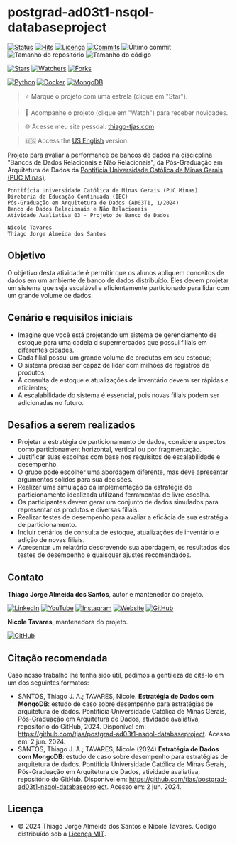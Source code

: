 # postgrad-ad03t1-nsqol-databaseproject

[![Status](https://img.shields.io/badge/status-active-brightgreen.svg)](./README.md)
[![Hits](https://hits.seeyoufarm.com/api/count/incr/badge.svg?url=https%3A%2F%2Fgithub.com%2Ftjas%2Fpostgrad-ad03t1-nsqol-databaseproject&count_bg=%2379C83D&title_bg=%23555555&title=hits&edge_flat=false)](https://hits.seeyoufarm.com)
[![Licença](https://img.shields.io/github/license/tjas/postgrad-ad03t1-nsqol-databaseproject?color=orange&label=Licença)](https://github.com/tjas/postgrad-ad03t1-nsqol-databaseproject/blob/master/LICENCE)
[![Commits](https://img.shields.io/github/commit-activity/t/tjas/postgrad-ad03t1-nsqol-databaseproject?label=Commits)](https://github.com/tjas/postgrad-ad03t1-nsqol-databaseproject/graphs/commit-activity)
![Último commit](https://img.shields.io/github/last-commit/tjas/postgrad-ad03t1-nsqol-databaseproject?color=blue&label=Último%20commit)
![Tamanho do repositório](https://img.shields.io/github/repo-size/tjas/postgrad-ad03t1-nsqol-databaseproject?color=888888&label=Tam.%20repositório)
![Tamanho do código](https://img.shields.io/github/languages/code-size/tjas/postgrad-ad03t1-nsqol-databaseproject?color=888888&label=Tam.%20código)

[![Stars](https://img.shields.io/github/stars/tjas/postgrad-ad03t1-nsqol-databaseproject?color=blue&label=Stars)](https://github.com/tjas/postgrad-ad03t1-nsqol-databaseproject)
[![Watchers](https://img.shields.io/github/watchers/tjas/postgrad-ad03t1-nsqol-databaseproject?color=blue&label=Watchers)](https://github.com/tjas/postgrad-ad03t1-nsqol-databaseproject/watchers)
[![Forks](https://img.shields.io/github/forks/tjas/postgrad-ad03t1-nsqol-databaseproject?color=blue&label=Forks)](https://github.com/tjas/postgrad-ad03t1-nsqol-databaseproject/forks)


[![Python](https://img.shields.io/badge/python-v3.10.12-darkgreen?label=Python)](https://www.python.org/)
[![Docker](https://img.shields.io/badge/docker-v20.10.12-blue?label=Docker)](https://www.docker.com/)
[![MongoDB](https://img.shields.io/badge/mongodb-v7.0.11-green?label=MongoDB)](https://www.mongodb.com/)

> ⭐ Marque o projeto com uma estrela (clique em "Star").

> 👀 Acompanhe o projeto (clique em "Watch") para receber novidades.

> 🌐 Acesse meu site pessoal: [thiago-tjas.com](http://thiago-tjas.com/)

> 🇺🇸 Access the [US English](./README.md) version.

Projeto para avaliar a performance de bancos de dados na discicplina "Bancos de Dados Relacionais e Não Relacionais", da Pós-Graduação em Arquitetura de Dados da [Pontifícia Universidade Católica de Minas Gerais (PUC Minas)](https://www.pucminas.br/).

```
Pontifícia Universidade Católica de Minas Gerais (PUC Minas)
Diretoria de Educação Continuada (IEC)
Pós-Graduação em Arquitetura de Dados (AD03T1, 1/2024)
Banco de Dados Relacionais e Não Relacionais
Atividade Avaliativa 03 - Projeto de Banco de Dados

Nicole Tavares
Thiago Jorge Almeida dos Santos
```

## Objetivo

O objetivo desta atividade é permitir que os alunos apliquem conceitos de dados em um ambiente de banco de dados distribuído. Eles devem projetar um sistema que seja escalável e eficientemente particionado para lidar com um grande volume de dados.

## Cenário e requisitos iniciais

  * Imagine que você está projetando um sistema de gerenciamento de estoque para uma cadeia d  supermercados que possui filiais em diferentes cidades.
  * Cada filial possui um grande volume de produtos em seu estoque;
  * O sistema precisa ser capaz de lidar com milhões de registros de produtos;
  * A consulta de estoque e atualizações de inventário devem ser rápidas e eficientes;
  * A escalabilidade do sistema é essencial, pois novas filiais podem ser adicionadas no futuro.

## Desafios a serem realizados

  * Projetar a estratégia de particionamento de dados, considere aspectos como particionament  horizontal, vertical ou por fragmentação.
  * Justificar suas escolhas com base nos requisitos de escalabilidade e desempenho.
  * O grupo pode escolher uma abordagem diferente, mas deve apresentar argumentos sólidos para sua  decisões.
  * Realizar uma simulação da implementação da estratégia de particionamento idealizada utilizand  ferramentas de livre escolha.
  * Os participantes devem gerar um conjunto de dados simulados para representar os produtos e  diversas filiais.
  * Realizar testes de desempenho para avaliar a eficácia de sua estratégia de particionamento.
  * Incluir cenários de consulta de estoque, atualizações de inventário e adição de novas filiais.
  * Apresentar um relatório descrevendo sua abordagem, os resultados dos testes de desempenho e quaisquer ajustes recomendados.


## Contato

**Thiago Jorge Almeida dos Santos**, autor e mantenedor do projeto.

[![LinkedIn](https://img.shields.io/badge/-LinkedIn-blue?style=flat-square&logoColor=white&link=https://www.linkedin.com/in/thiago-tjas)](https://www.linkedin.com/in/thiago-tjas) [![YouTube](https://img.shields.io/badge/-YouTube-FF0000?style=flat-square&logoColor=white&link=https://www.youtube.com/@thiago_tjas)](https://www.youtube.com/@thiago_tjas) [![Instagram](https://img.shields.io/badge/-Instagram-E4405F?style=flat-square&logoColor=white&link=https://www.instagram.com/thiago.tjas/)](https://www.instagram.com/thiago.tjas/) [![Website](https://img.shields.io/badge/-Website-888888?style=flat-square&logoColor=white&link=http://thiago-tjas.com/)](http://thiago-tjas.com/) [![GitHub](https://img.shields.io/badge/-GitHub-555555?style=flat-square&logoColor=white&link=https://github.com/tjas)](https://github.com/tjas)

**Nicole Tavares**, mantenedora do projeto.

[![GitHub](https://img.shields.io/badge/-GitHub-555555?style=flat-square&logoColor=white&link=https://github.com/nicnicols)](https://github.com/nicnicols)

## Citação recomendada

Caso nosso trabalho lhe tenha sido útil, pedimos a gentileza de citá-lo em um dos seguintes formatos:
  * SANTOS, Thiago J. A.; TAVARES, Nicole. **Estratégia de Dados com MongoDB**: estudo de caso sobre desempenho para estratégias de arquitetura de dados. Pontifícia Universidade Católica de Minas Gerais, Pós-Graduação em Arquitetura de Dados, atividade avaliativa, repositório do GitHub, 2024. Disponível em: https://github.com/tjas/postgrad-ad03t1-nsqol-databaseproject. Acesso em: 2 jun. 2024.
  * SANTOS, Thiago J. A.; TAVARES, Nicole (2024) **Estratégia de Dados com MongoDB**: estudo de caso sobre desempenho para estratégias de arquitetura de dados. Pontifícia Universidade Católica de Minas Gerais, Pós-Graduação em Arquitetura de Dados, atividade avaliativa, repositório do GitHub. Disponível em: https://github.com/tjas/postgrad-ad03t1-nsqol-databaseproject. Acesso em: 2 jun. 2024.

## Licença

* © 2024 Thiago Jorge Almeida dos Santos e Nicole Tavares. Código distribuído sob a [Licença MIT](https://github.com/tjas/postgrad-ad03t1-nsqol-databaseproject/blob/master/LICENCE).
